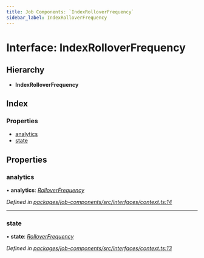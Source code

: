 ```yaml
---
title: Job Components: `IndexRolloverFrequency`
sidebar_label: IndexRolloverFrequency
---
```


# Interface: IndexRolloverFrequency

## Hierarchy

* **IndexRolloverFrequency**

## Index

### Properties

* [analytics](indexrolloverfrequency.md#analytics)
* [state](indexrolloverfrequency.md#state)

## Properties

###  analytics

• **analytics**: *[RolloverFrequency](../overview.md#rolloverfrequency)*

*Defined in [packages/job-components/src/interfaces/context.ts:14](https://github.com/terascope/teraslice/blob/78714a985/packages/job-components/src/interfaces/context.ts#L14)*

___

###  state

• **state**: *[RolloverFrequency](../overview.md#rolloverfrequency)*

*Defined in [packages/job-components/src/interfaces/context.ts:13](https://github.com/terascope/teraslice/blob/78714a985/packages/job-components/src/interfaces/context.ts#L13)*
